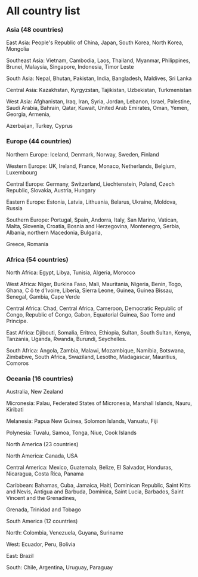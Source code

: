 # All country list
### Asia (48 countries)

East Asia: People's Republic of China, Japan, South Korea, North Korea, Mongolia

Southeast Asia: Vietnam, Cambodia, Laos, Thailand, Myanmar, Philippines, Brunei, Malaysia, Singapore, Indonesia, Timor Leste

South Asia: Nepal, Bhutan, Pakistan, India, Bangladesh, Maldives, Sri Lanka

Central Asia: Kazakhstan, Kyrgyzstan, Tajikistan, Uzbekistan, Turkmenistan

West Asia: Afghanistan, Iraq, Iran, Syria, Jordan, Lebanon, Israel, Palestine, Saudi Arabia, Bahrain, Qatar, Kuwait, United Arab Emirates, Oman, Yemen, Georgia, Armenia,

Azerbaijan, Turkey, Cyprus

### Europe (44 countries)

Northern Europe: Iceland, Denmark, Norway, Sweden, Finland

Western Europe: UK, Ireland, France, Monaco, Netherlands, Belgium, Luxembourg

Central Europe: Germany, Switzerland, Liechtenstein, Poland, Czech Republic, Slovakia, Austria, Hungary

Eastern Europe: Estonia, Latvia, Lithuania, Belarus, Ukraine, Moldova, Russia

Southern Europe: Portugal, Spain, Andorra, Italy, San Marino, Vatican, Malta, Slovenia, Croatia, Bosnia and Herzegovina, Montenegro, Serbia, Albania, northern Macedonia, Bulgaria, 

Greece, Romania

### Africa (54 countries)

North Africa: Egypt, Libya, Tunisia, Algeria, Morocco

West Africa: Niger, Burkina Faso, Mali, Mauritania, Nigeria, Benin, Togo, Ghana, C ô te d'Ivoire, Liberia, Sierra Leone, Guinea, Guinea Bissau, Senegal, Gambia, Cape Verde

Central Africa: Chad, Central Africa, Cameroon, Democratic Republic of Congo, Republic of Congo, Gabon, Equatorial Guinea, Sao Tome and Principe.

East Africa: Djibouti, Somalia, Eritrea, Ethiopia, Sultan, South Sultan, Kenya, Tanzania, Uganda, Rwanda, Burundi, Seychelles.

South Africa: Angola, Zambia, Malawi, Mozambique, Namibia, Botswana, Zimbabwe, South Africa, Swaziland, Lesotho, Madagascar, Mauritius, Comoros

### Oceania (16 countries)

Australia, New Zealand

Micronesia: Palau, Federated States of Micronesia, Marshall Islands, Nauru, Kiribati

Melanesia: Papua New Guinea, Solomon Islands, Vanuatu, Fiji

Polynesia: Tuvalu, Samoa, Tonga, Niue, Cook Islands

North America (23 countries)

North America: Canada, USA

Central America: Mexico, Guatemala, Belize, El Salvador, Honduras, Nicaragua, Costa Rica, Panama

Caribbean: Bahamas, Cuba, Jamaica, Haiti, Dominican Republic, Saint Kitts and Nevis, Antigua and Barbuda, Dominica, Saint Lucia, Barbados, Saint Vincent and the Grenadines, 

Grenada, Trinidad and Tobago

South America (12 countries)

North: Colombia, Venezuela, Guyana, Suriname

West: Ecuador, Peru, Bolivia

East: Brazil

South: Chile, Argentina, Uruguay, Paraguay
